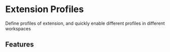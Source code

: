# Extension Profiles

Define profiles of extension, and quickly enable different profiles in different workspaces

## Features
